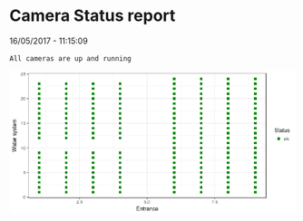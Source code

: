 Camera Status report
================
16/05/2017 - 11:15:09

    All cameras are up and running

![](camreport_files/figure-markdown_github/unnamed-chunk-2-1.png)
